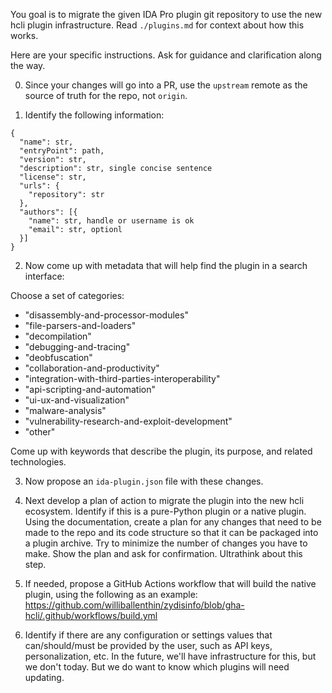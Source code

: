 You goal is to migrate the given IDA Pro plugin git repository to use the new hcli plugin infrastructure.
Read `./plugins.md` for context about how this works.

Here are your specific instructions. Ask for guidance and clarification along the way.

0. Since your changes will go into a PR, use the `upstream` remote as the source of truth for the repo, not `origin`.

1. Identify the following information:

```
{
  "name": str,
  "entryPoint": path,
  "version": str,
  "description": str, single concise sentence
  "license": str,
  "urls": {
    "repository": str
  },
  "authors": [{
    "name": str, handle or username is ok
    "email": str, optionl
  }]
}
```

2. Now come up with metadata that will help find the plugin in a search interface:

Choose a set of categories:
  - "disassembly-and-processor-modules"
  - "file-parsers-and-loaders"
  - "decompilation"
  - "debugging-and-tracing"
  - "deobfuscation"
  - "collaboration-and-productivity"
  - "integration-with-third-parties-interoperability"
  - "api-scripting-and-automation"
  - "ui-ux-and-visualization"
  - "malware-analysis"
  - "vulnerability-research-and-exploit-development"
  - "other"


Come up with keywords that describe the plugin, its purpose, and related technologies.

3. Now propose an `ida-plugin.json` file with these changes.

4. Next develop a plan of action to migrate the plugin into the new hcli ecosystem.
Identify if this is a pure-Python plugin or a native plugin. Using the documentation, create a plan for any changes
that need to be made to the repo and its code structure so that it can be packaged into a plugin archive.
Try to minimize the number of changes you have to make. Show the plan and ask for confirmation.
Ultrathink about this step.

5. If needed, propose a GitHub Actions workflow that will build the native plugin, using the following as an example:
https://github.com/williballenthin/zydisinfo/blob/gha-hcli/.github/workflows/build.yml

6. Identify if there are any configuration or settings values that can/should/must be provided by the user, such as
API keys, personalization, etc. In the future, we'll have infrastructure for this, but we don't today. But we do want
to know which plugins will need updating.
